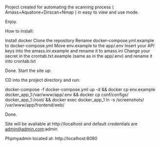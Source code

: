 Project created for automating the scanning process ( Amass+Aquatone+Dirscan+Nmap ) in easy to view and use mode.

Enjoy.

How to install:

Install docker
Clone the repository
Rename docker-compose.yml.example to docker-compose.yml
Move env.example to the app/.env
Insert your API keys into the amass.ini.example and rename it to amass.ini
Change your secret in the crontab.txt.example (same as in the app/.env) and rename it into crontab.txt

Done. Start the site up:

CD into the project directory and run:

docker-compose -f docker-compose.yml up -d && docker cp env.example docker_app_1:/var/www/app/.env && docker cp conf/configs/ docker_app_1:/root/ && docker exec docker_app_1 ln -s /screenshots/ /var/www/app/frontend/web/

Done.

Site will be avaliable at http://localhost and default credentials are admin@admin.com:admin

Phpmyadmin located at: http://localhost:8080
